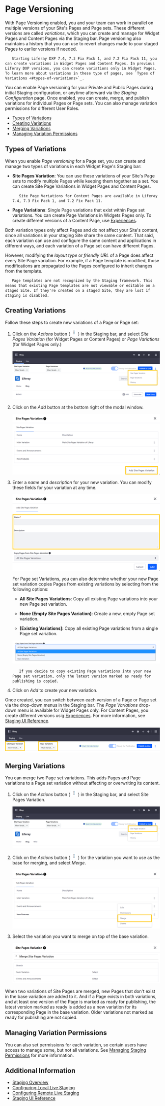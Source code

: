 # Page Versioning

With Page Versioning enabled, you and your team can work in parallel on multiple versions of your Site's Pages and Page sets. These different versions are called *variations*, which you can create and manage for Widget Pages and Content Pages via the Staging bar. Page versioning also maintains a history that you can use to revert changes made to your staged Pages to earlier versions if needed.

```note::
   Starting Liferay DXP 7.4, 7.3 Fix Pack 1, and 7.2 Fix Pack 11, you can create variations in Widget Pages and Content Pages. In previous Liferay DXP versions, you can create variations only in Widget Pages. To learn more about variations in these type of pages, see `Types of Variations <#types-of-variations>`_.
```

You can enable Page versioning for your Private and Public Pages during initial Staging configuration, or anytime afterward via the *Staging Configuration* page. Once enabled, you can create, merge, and publish variations for individual Pages or Page sets. You can also manage variation permissions for different User Roles.

* [Types of Variations](#types-of-variations)
* [Creating Variations](#creating-variations)
* [Merging Variations](#merging-variations)
* [Managing Variation Permissions](#managing-variation-permissions)

## Types of Variations

When you enable *Page versioning* for a Page set, you can create and manage two types of variations in each Widget Page's Staging bar:

* **Site Pages Variation**: You can use these variations of your Site's Page sets to modify multiple Pages while keeping them together as a set. You can create Site Page Variations in Widget Pages and Content Pages.

    ```note::
       Site Page Variations for Content Pages are available in Liferay 7.4, 7.3 Fix Pack 1, and 7.2 Fix Pack 11.
    ```

* **Page Variations**: Single Page variations that exist within Page set variations. You can create Page Variations in Widgets Pages only. To create different versions of a Content Page, use [Experiences](../../../site-building/personalizing-site-experience/experience-personalization/content-page-personalization.md).

Both variation types only affect Pages and do not affect your Site's content, since all variations in your staging Site share the same content. That said, each variation can use and configure the same content and applications in different ways, and each variation of a Page set can have different Pages.

However, modifying the *layout type* or *friendly URL* of a Page does affect every Site Page variation. For example, if a Page template is modified, those modifications are propagated to the Pages configured to inherit changes from the template.

```note::
   Page templates are not recognized by the Staging framework. This means that existing Page templates are not viewable or editable on a staged Site. If they're created on a staged Site, they are lost if staging is disabled.
```

## Creating Variations

Follow these steps to create new variations of a Page or Page set:

1. Click on the *Actions* button ( ![Actions button](../../../images/icon-actions.png) ) in the Staging bar, and select *Site Pages Variation* (for Widget Pages or Content Pages) or *Page Variations* (for Widget Pages only.)

   ![Click on the Actions button in the Staging bar and select the variation type you want to create.](./page-versioning/images/03.png)

1. Click on the *Add* button at the bottom right of the modal window.

   ![Click on the Add button at the bottom right of the modal window](./page-versioning/images/04.png)

1. Enter a *name* and *description* for your new variation. You can modify these fields for your variation at any time.

   ![Enter a name and description for your new variation.](./page-versioning/images/05.png)

   For Page set Variations, you can also determine whether your new Page set variation copies Pages from existing variations by selecting from the following options:

   * **All Site Pages Variations**: Copy all existing Page variations into your new Page set variation.

   * **None (Empty Site Pages Variation)**: Create a new, empty Page set variation.

   * **[Existing Variations]**: Copy all existing Page variations from a single Page set variation.

   ![Determine whether your new Page set variation copies Pages from existing variations](./page-versioning/images/06.png)

   ```note::
      If you decide to copy existing Page variations into your new Page set variation, only the latest version marked as ready for publishing is copied.
   ```

1. Click on *Add* to create your new variation.

Once created, you can switch between each version of a Page or Page set via the drop-down menus in the Staging bar. The *Page Variations* drop-down menu is available for Widget Pages only. For Content Pages, you create different versions usig [Experiences](../../../site-building/personalizing-site-experience/experience-personalization/content-page-personalization.md). For more information, see [Staging UI Reference](./staging-ui-reference.md).

![You can switch between each version of a Page or Page set via the drop-down menus in the Staging bar](./page-versioning/images/02.png)

## Merging Variations

You can merge two Page set variations. This adds Pages and Page variations to a Page set variation without affecting or overwriting its content.

1. Click on the *Actions* button ( ![Actions button](../../../images/icon-actions.png) ) in the Staging bar, and select Site Pages Variation.

   ![Select Site Pages Variation.](./page-versioning/images/07.png)

1. Click on the *Actions* button ( ![Actions button](../../../images/icon-actions.png) ) for the variation you want to use as the base for merging, and select *Merge*.

   ![Click on the Actions button for the variation you want to use as the base for merging, and select Merge.](./page-versioning/images/08.png)

1. Select the variation you want to merge on top of the base variation.

   ![Select the variation you want to merge on top of the base variation.](./page-versioning/images/09.png)

When two variations of Site Pages are merged, new Pages that don't exist in the base variation are added to it. And if a Page exists in both variations, and at least one version of the Page is marked as ready for publishing, the latest version marked as ready is added as a new variation for its corresponding Page in the base variation. Older variations not marked as ready for publishing are not copied.

## Managing Variation Permissions

You can also set permissions for each variation, so certain users have access to manage some, but not all variations. See [Managing Staging Permissions](./managing-staging-permissions.md) for more information.

## Additional Information

* [Staging Overview](./staging-overview.md)
* [Configuring Local Live Staging](./configuring-local-live-staging.md)
* [Configuring Remote Live Staging](./configuring-remote-live-staging.md)
* [Staging UI Reference](./staging-ui-reference.md)
